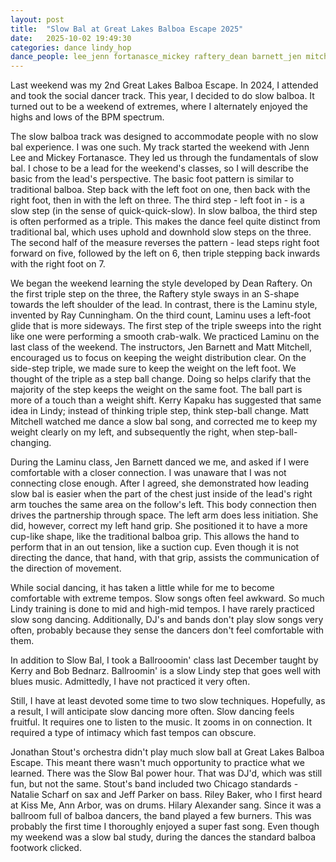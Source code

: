 ```yaml
---
layout: post
title:  "Slow Bal at Great Lakes Balboa Escape 2025"
date:   2025-10-02 19:49:30
categories: dance lindy_hop 
dance_people: lee_jenn fortanasce_mickey raftery_dean barnett_jen mitchell_matt cunningham_ray kapaku_kerry stout_jonathan scharf_natalie påarker_jeff bednarz_bob baker_riley
---
```


Last weekend was my 2nd Great Lakes Balboa Escape.  In 2024, I attended and took the social dancer track.  This year, I decided to do slow balboa.  It turned out to be a weekend of extremes, where I alternately enjoyed the highs and lows of the BPM spectrum.

The slow balboa track was designed to accommodate people with no slow bal experience.  I was one such.  My track started the weekend with Jenn Lee and Mickey Fortanasce.  They led us through the fundamentals of slow bal.  I chose to be a lead for the weekend's classes, so I will describe the basic from the lead's perspective. The basic foot pattern is similar to traditional balboa. Step back with the left foot on one, then back with the right foot, then in with the left on three.  The third step - left foot in - is a slow step (in the sense of quick-quick-slow). In slow balboa, the third step is often performed as a triple.  This makes the dance feel quite distinct from traditional bal, which uses uphold and downhold slow steps on the three.  The second half of the measure reverses the pattern - lead steps right foot forward on five, followed by the left on 6, then triple stepping back inwards with the right foot on 7.  

We began the weekend learning the style developed by Dean Raftery.  On the first triple step on the three, the Raftery style sways in an S-shape towards the left shoulder of the lead.    In contrast, there is the Laminu style, invented by Ray Cunningham.  On the third count, Laminu uses a left-foot glide that is more sideways.   The first step of the triple sweeps into the right like one were performing a smooth crab-walk.  We practiced Laminu on the last class of the weekend. The instructors, Jen Barnett and Matt Mitchell, encouraged us to focus on keeping the weight distribution clear.  On the side-step triple, we made sure to keep the weight on the left foot.  We thought of the triple as a step ball change.  Doing so helps clarify that the majority of the step keeps the weight on the same foot.  The ball part is more of a touch than a weight shift.  Kerry Kapaku has suggested that same idea in Lindy; instead of thinking triple step, think step-ball change.  Matt Mitchell watched me dance a slow bal song, and corrected me to keep my weight clearly on my left, and subsequently the right, when step-ball-changing. 

During the Laminu class, Jen Barnett danced we me, and asked if I were comfortable with a closer connection.  I was unaware that I was not connecting close enough.  After I agreed, she demonstrated how leading slow bal is easier when the part of the chest just inside of the lead's right arm touches the same area on the follow's left.  This body connection then drives the partnership through space.  The left arm does less initiation.  She did, however, correct my left hand grip.  She positioned it to have a more cup-like shape, like the traditional balboa grip.  This allows the hand to perform that in an out tension, like a suction cup. Even though it is not directing the dance, that hand, with that grip, assists the communication of the direction of movement. 

While social dancing, it has taken a little while for me to become comfortable with extreme tempos.  Slow songs often feel awkward. So much Lindy training is done to mid and high-mid tempos.  I have rarely practiced slow song dancing. Additionally, DJ's and bands don't play slow songs very often, probably because they sense the dancers don't feel comfortable with them.  

In addition to Slow Bal, I took a Ballrooomin' class last December taught by Kerry and Bob Bednarz.  Ballroomin' is a slow Lindy step that goes well with blues music.  Admittedly, I have not practiced it very often.  

Still, I have at least devoted some time to two slow techniques.  Hopefully, as a result, I will anticipate slow dancing more often.  Slow dancing feels fruitful.  It requires one to listen to the music.  It zooms in on connection.  It required a type of intimacy which fast tempos can obscure.

Jonathan Stout's orchestra didn't play much slow ball at Great Lakes Balboa Escape.  This meant there wasn't much opportunity to practice what we learned. There was the Slow Bal power hour.  That was DJ'd, which was still fun, but not the same.  Stout's band included two Chicago standards - Natalie Scharf on sax and Jeff Parker on bass.  Riley Baker, who I first heard at Kiss Me, Ann Arbor, was on drums.  Hilary Alexander sang.  Since it was a ballroom full of balboa dancers, the band played a few burners.  This was probably the first time I thoroughly enjoyed a super fast song.  Even though my weekend was a slow bal study, during the dances the standard balboa footwork clicked.  

 